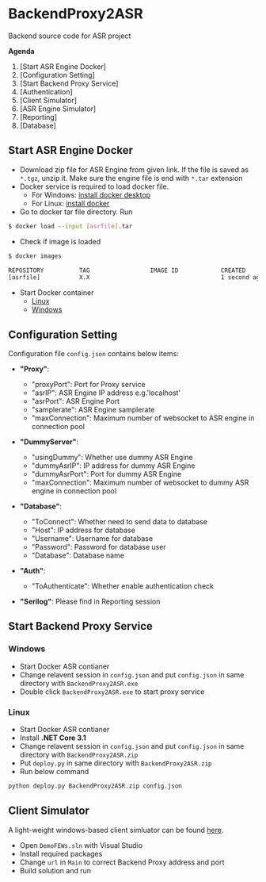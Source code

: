 # BackendProxy2ASR
 Backend source code for ASR project

**Agenda**
1)	[Start ASR Engine Docker]
2)	[Configuration Setting]
3)	[Start Backend Proxy Service]
4)	[Authentication]
5)	[Client Simulator]
6)	[ASR Engine Simulator]
7)	[Reporting]
8)  [Database]


##	Start ASR Engine Docker

* Download zip file for ASR Engine from given link. If the file is saved as `*.tgz`, unzip it. Make sure the engine file is end with `*.tar` extension
* Docker service is required to load docker file. 
  * For Windows: [install docker desktop](https://docs.docker.com/docker-for-windows/install/)
  * For Linux: [install docker](https://docs.docker.com/engine/install/)
* Go to docker tar file directory. Run
```bash
$ docker load --input [asrfile].tar
```
* Check if image is loaded
```bash
$ docker images

REPOSITORY          TAG                 IMAGE ID            CREATED             SIZE
[asrfile]           X.X										1 second ago         XX GB
```
* Start Docker container 
    * [Linux](https://docs.docker.com/engine/reference/commandline/start/) 
    * [Windows](https://docs.docker.com/docker-for-windows/)

##	Configuration Setting

Configuration file `config.json` contains below items:

* **"Proxy"**: 
  * "proxyPort": Port for Proxy service
  *  "asrIP": ASR Engine IP address e.g.'localhost'
  *  "asrPort": ASR Engine Port
  *  "samplerate": ASR Engine samplerate
  *  "maxConnection": Maximum number of websocket to ASR engine in connection pool

*  **"DummyServer"**:
   * "usingDummy": Whether use dummy ASR Engine
   * "dummyAsrIP": IP address for dummy ASR Engine
   * "dummyAsrPort": Port for dummy ASR Engine
   * "maxConnection": Maximum number of websocket to dummy ASR engine in connection pool
  
*  **"Database"**: 
   * "ToConnect": Whether need to send data to database
   * "Host": IP address for database
   * "Username": Username for database
   * "Password": Password for database user
   * "Database": Database name

*  **"Auth"**:
   *  "ToAuthenticate": Whether enable authentication check

*  **"Serilog"**: Please find in Reporting session

##	Start Backend Proxy Service
### Windows
* Start Docker ASR contianer
* Change relavent session in `config.json` and put `config.json` in same directory with `BackendProxy2ASR.exe`
* Double click `BackendProxy2ASR.exe` to start proxy service

### Linux
* Start Docker ASR contianer
* Install **.NET Core 3.1** 
* Change relavent session in `config.json` and put `config.json` in same directory with `BackendProxy2ASR.zip`
* Put `deploy.py` in same directory with `BackendProxy2ASR.zip`
* Run below command
```bash
python deploy.py BackendProxy2ASR.zip config.json
```

##	Client Simulator
A light-weight windows-based client simluator can be found [here](https://github.com/myuan01/DemoFEWs).
 * Open `DemoFEWs.sln` with Visual Studio
 * Install required packages
 * Change `url` in `Main` to correct Backend Proxy address and port
 * Build solution and run
